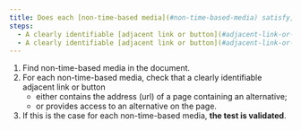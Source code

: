 ```yaml
---
title: Does each [non-time-based media](#non-time-based-media) satisfy, if necessary, one of these conditions (excluding special cases)?
steps:
  - A clearly identifiable [adjacent link or button](#adjacent-link-or-button) leads to a page containing an alternative.
  - A clearly identifiable [adjacent link or button](#adjacent-link-or-button) leads to an alternative on the page.
---
```


1. Find non-time-based media in the document.
2. For each non-time-based media, check that a clearly identifiable adjacent link or button
   - either contains the address (url) of a page containing an alternative;
   - or provides access to an alternative on the page.
3. If this is the case for each non-time-based media, **the test is validated**.
